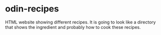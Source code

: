 # odin-recipes

HTML website showing different recipes. It is going to look 
like a directory that shows the ingredient and probably how to cook
these recipes.